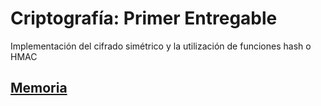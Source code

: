 # Criptografía: Primer Entregable
Implementación del cifrado simétrico y la utilización de funciones hash o HMAC 

## [Memoria](https://docs.google.com/document/d/1e-Pa_hk6-uhPsM5L6maCbG4aQ08K4H1y2EsEpnGzRkU/edit?usp=sharing)
